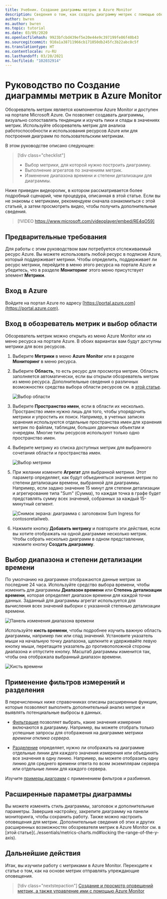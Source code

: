 ```yaml
---
title: Учебник. Создание диаграммы метрик в Azure Monitor
description: Сведения о том, как создать диаграмму метрик с помощью обозревателя метрик Azure.
author: bwren
ms.author: bwren
ms.topic: tutorial
ms.date: 03/09/2020
ms.openlocfilehash: 9923bfcbd439ef5e20e44e9c397199fe06f40b43
ms.sourcegitcommit: 910a1a38711966cb171050db245fc3b22abc8c5f
ms.translationtype: HT
ms.contentlocale: ru-RU
ms.lasthandoff: 03/20/2021
ms.locfileid: "102032914"
---
```

# <a name="tutorial-create-a-metrics-chart-in-azure-monitor"></a>Руководство по Создание диаграммы метрик в Azure Monitor
Обозреватель метрик является компонентом Azure Monitor и доступен на портале Microsoft Azure. Он позволяет создавать диаграммы, визуально сопоставлять тенденции и изучать пики и спады в значениях метрик. Используйте обозреватель метрик для анализа работоспособности и использования ресурсов Azure или для построения диаграмм по пользовательским метрикам. 

В этом руководстве описано следующее:

> [!div class="checklist"]
> * Выбор метрики, для которой нужно построить диаграмму.
> * Выполнение агрегатов по значениям метрик.
> * Изменение диапазона времени и степени детализации для диаграммы.

Ниже приведен видеоролик, в котором рассматривается более подробный сценарий, чем процедура, описанная в этой статье. Если вы не знакомы с метриками, рекомендуем сначала ознакомиться с этой статьей, а затем просмотреть видео, чтобы получить дополнительные сведения. 

> [!VIDEO https://www.microsoft.com/videoplayer/embed/RE4qO59]

## <a name="prerequisites"></a>Предварительные требования

Для работы с этим руководством вам потребуется отслеживаемый ресурс Azure. Вы можете использовать любой ресурс в подписке Azure, который поддерживает метрики. Чтобы определить, поддерживает ли ресурс метрики, перейдите в меню этого ресурса на портале Azure и убедитесь, что в разделе **Мониторинг** этого меню присутствует элемент **Метрики**.


## <a name="log-in-to-azure"></a>Вход в Azure
Войдите на портал Azure по адресу [https://portal.azure.com](https://portal.azure.com).

## <a name="open-metrics-explorer-and-select-a-scope"></a>Вход в обозреватель метрик и выбор области
Обозреватель метрик можно открыть из меню Azure Monitor или из меню ресурса на портале Azure. В обоих вариантах вам будут доступны метрики для всех ресурсов. 

1. Выберите **Метрики** в меню **Azure Monitor** или в разделе **Мониторинг** в меню ресурса.

1. Выберите **Область**, то есть ресурс для просмотра метрик. Область заполняется автоматически, если вы открыли обозреватель метрик из меню ресурса. Дополнительные сведения о различных возможностях средства выбора области ресурсов см. в [этой статье](../essentials/metrics-charts.md#resource-scope-picker).

    ![Выбор области](media/tutorial-metrics-explorer/scope-picker.png)

2. Выберите **Пространство имен**, если в области их несколько. Пространство имен нужно лишь для того, чтобы упорядочить метрики и упростить их поиск. Например, в учетных записях хранения используются отдельные пространства имен для хранения метрик по файлам, таблицам, больших двоичных объектам и очередям. Многие типы ресурсов используют только одно пространство имен.

3. Выберите метрику из списка доступных метрик для выбранного сочетания области и пространства имен.

    ![Выбор метрики](media/tutorial-metrics-explorer/metric-picker.png)

4. При желании измените **Агрегат** для выбранной метрики. Этот параметр определяет, как будут объединяться значения метрик по степени детализации времени, выбранной для диаграммы. Например, если задано значение 15 минут для степени детализации и агрегирование типа "Sum" (Сумма), то каждая точка в графе будет представлять сумму всех значений, собранных за каждый 15-минутный сегмент.

    ![Снимок экрана: диаграмма с заголовком Sum Ingress for contosoretailweb.](media/tutorial-metrics-explorer/chart.png)

5. Нажмите кнопку **Добавить метрику** и повторите эти действия, если вы хотите отображать на одной диаграмме несколько метрик. Чтобы собрать несколько диаграмм в одном представлении, нажмите кнопку **Создать диаграмму**.

## <a name="select-a-time-range-and-granularity"></a>Выбор диапазона и степени детализации времени

По умолчанию на диаграмме отображаются данные метрик за последние 24 часа. Используйте средство выбора времени, чтобы изменить для диаграммы **Диапазон времени** или **Степень детализации времени**, которая определяет диапазон времени для каждой точки данных. Заданный для диаграммы агрегат используется для вычисления всех значений выборки с указанной степенью детализации времени.

![Панель изменения диапазона времени](media/tutorial-metrics-explorer/time-picker.png)


Используйте **кисть времени**, чтобы подробнее изучить важную область диаграммы, например пик или спад значений. Установите указатель мыши на начальную точку диапазона, щелкните и удерживайте левую кнопку мыши, перетащите указатель до противоположной стороны диапазона и отпустите кнопку. Масштаб диаграммы изменится так, чтобы она отображала выбранный диапазон времени. 

![Кисть времени](media/tutorial-metrics-explorer/time-brush.png)

## <a name="apply-dimension-filters-and-splitting"></a>Применение фильтров измерений и разделения
В перечисленных ниже справочниках описаны расширенные функции, которые позволяют выполнять дополнительный анализ метрик и выявлять потенциальные выбросы в данных.

- [Фильтрация](../essentials/metrics-charts.md#filters) позволяет выбрать, какие значения измерения включаются в диаграмму. Например, вы можете отобрать только успешные запросы для отображения на диаграмме метрики *времени отклика сервера*. 

- [Разделение](../essentials/metrics-charts.md#apply-splitting) определяет, нужно ли отображать на диаграмме отдельные линии для каждого значения измерения или объединять все значения в одну линию. Например, вы можете отобразить одну линию для среднего времени ответа по всем экземплярам сервера или отдельные линии для каждого сервера. 

Изучите [примеры диаграмм](../essentials/metric-chart-samples.md) с применением фильтров и разбиения.

## <a name="advanced-chart-settings"></a>Расширенные параметры диаграммы

Вы можете изменять стиль диаграммы, заголовок и дополнительные параметры. Завершив настройку, закрепите диаграмму на панели мониторинга, чтобы сохранить работу. Также можно настроить оповещения для метрик. Дополнительные сведения об этих и других расширенных возможностях обозревателя метрик в Azure Monitor см. в [этой статье](../essentials/metrics-charts.md#locking the-range-of-the-y-axis).


## <a name="next-steps"></a>Дальнейшие действия
Итак, вы изучили работу с метриками в Azure Monitor. Переходите к статье о том, как на основе метрик отправлять упреждающие оповещения.

> [!div class="nextstepaction"]
> [Создание и просмотр оповещений метрик, а также управление ими с помощью Azure Monitor](../essentials/metrics-charts.md#alert-rules)

